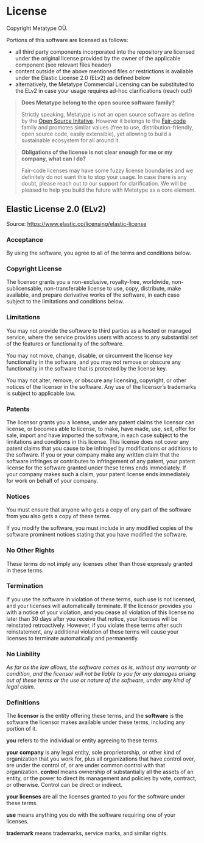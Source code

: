 # License

Copyright Metatype OÜ.

Portions of this software are licensed as follows:

- all third party components incorporated into the repository are licensed under
  the original license provided by the owner of the applicable component (see
  relevant files header)
- content outside of the above mentioned files or restrictions is available
  under the Elastic License 2.0 (ELv2) as defined below
- alternatively, the Metatype Commercial Licensing can be substituted to the
  ELv2 in case your usage requires ad-hoc clarifications (reach out!)

> **Does Metatype belong to the open source software family?**
>
> Strictly speaking, Metatype is not an open source software as define by the
> [Open Source Initative](https://opensource.org/osd). However it belongs to the
> [Fair-code](https://faircode.io) family and promotes similar values (free to
> use, distribution-friendly, open source code, easily extensible), yet allowing
> to build a sustainable ecosystem for all around it.

> **Obligations of the license is not clear enough for me or my company, what
> can I do?**
>
> Fair-code licenses may have some fuzzy license boundaries and we definitely do
> not want this to stop your usage. In case there is any doubt, please reach out
> to our support for clarification. We will be pleased to help you build the
> future with Metatype as a core element.

## Elastic License 2.0 (ELv2)

Source: https://www.elastic.co/licensing/elastic-license

### Acceptance

By using the software, you agree to all of the terms and conditions below.

### Copyright License

The licensor grants you a non-exclusive, royalty-free, worldwide,
non-sublicensable, non-transferable license to use, copy, distribute, make
available, and prepare derivative works of the software, in each case subject to
the limitations and conditions below.

### Limitations

You may not provide the software to third parties as a hosted or managed
service, where the service provides users with access to any substantial set of
the features or functionality of the software.

You may not move, change, disable, or circumvent the license key functionality
in the software, and you may not remove or obscure any functionality in the
software that is protected by the license key.

You may not alter, remove, or obscure any licensing, copyright, or other notices
of the licensor in the software. Any use of the licensor’s trademarks is subject
to applicable law.

### Patents

The licensor grants you a license, under any patent claims the licensor can
license, or becomes able to license, to make, have made, use, sell, offer for
sale, import and have imported the software, in each case subject to the
limitations and conditions in this license. This license does not cover any
patent claims that you cause to be infringed by modifications or additions to
the software. If you or your company make any written claim that the software
infringes or contributes to infringement of any patent, your patent license for
the software granted under these terms ends immediately. If your company makes
such a claim, your patent license ends immediately for work on behalf of your
company.

### Notices

You must ensure that anyone who gets a copy of any part of the software from you
also gets a copy of these terms.

If you modify the software, you must include in any modified copies of the
software prominent notices stating that you have modified the software.

### No Other Rights

These terms do not imply any licenses other than those expressly granted in
these terms.

### Termination

If you use the software in violation of these terms, such use is not licensed,
and your licenses will automatically terminate. If the licensor provides you
with a notice of your violation, and you cease all violation of this license no
later than 30 days after you receive that notice, your licenses will be
reinstated retroactively. However, if you violate these terms after such
reinstatement, any additional violation of these terms will cause your licenses
to terminate automatically and permanently.

### No Liability

_As far as the law allows, the software comes as is, without any warranty or
condition, and the licensor will not be liable to you for any damages arising
out of these terms or the use or nature of the software, under any kind of legal
claim._

### Definitions

The **licensor** is the entity offering these terms, and the **software** is the
software the licensor makes available under these terms, including any portion
of it.

**you** refers to the individual or entity agreeing to these terms.

**your company** is any legal entity, sole proprietorship, or other kind of
organization that you work for, plus all organizations that have control over,
are under the control of, or are under common control with that organization.
**control** means ownership of substantially all the assets of an entity, or the
power to direct its management and policies by vote, contract, or otherwise.
Control can be direct or indirect.

**your licenses** are all the licenses granted to you for the software under
these terms.

**use** means anything you do with the software requiring one of your licenses.

**trademark** means trademarks, service marks, and similar rights.
